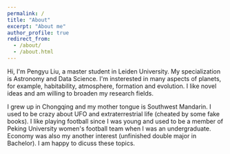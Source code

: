 ```yaml
---
permalink: /
title: "About"
excerpt: "About me"
author_profile: true
redirect_from: 
  - /about/
  - /about.html
---
```


Hi, I'm Pengyu Liu, a master student in Leiden University. My specialization is Astronomy and Data Science. I'm insterested in many aspects of planets, for example, habitability, atmosphere, formation and evolution. I like novel ideas and am willing to broaden my research fields.

I grew up in Chongqing and my mother tongue is Southwest Mandarin. I used to be crazy about UFO and extraterrestrial life (cheated by some fake books). I like playing football since I was young and used to be a member of Peking University women's football team when I was an undergraduate. Economy was also my another interest (unfinished double major in Bachelor). I am happy to dicuss these topics.
